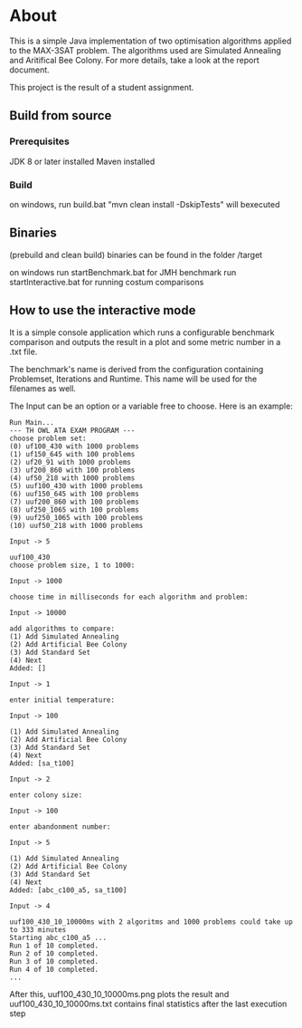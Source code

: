 # About
This is a simple Java implementation of two optimisation algorithms applied to the MAX-3SAT problem. The algorithms used are Simulated Annealing and Aritifical Bee Colony. For more details, take a look at the report document.

This project is the result of a student assignment.


## Build from source

### Prerequisites

JDK 8 or later installed
Maven installed

### Build

on windows, run build.bat
"mvn clean install -DskipTests" will bexecuted

## Binaries

(prebuild and clean build) binaries can be found in the folder /target

on windows
run startBenchmark.bat for JMH benchmark
run startInteractive.bat for running costum comparisons

## How to use the interactive mode

It is a simple console application which runs a configurable benchmark comparison and outputs the result in a plot and some metric number in a .txt file.

The benchmark's name is derived from the configuration containing Problemset, Iterations and Runtime. This name will be used for the filenames as well.

The Input can be an option or a variable free to choose. Here is an example:

```
Run Main...
--- TH OWL ATA EXAM PROGRAM ---
choose problem set:
(0) uf100_430 with 1000 problems
(1) uf150_645 with 100 problems
(2) uf20_91 with 1000 problems
(3) uf200_860 with 100 problems
(4) uf50_218 with 1000 problems
(5) uuf100_430 with 1000 problems
(6) uuf150_645 with 100 problems
(7) uuf200_860 with 100 problems
(8) uf250_1065 with 100 problems
(9) uuf250_1065 with 100 problems
(10) uuf50_218 with 1000 problems

Input -> 5

uuf100_430
choose problem size, 1 to 1000:

Input -> 1000

choose time in milliseconds for each algorithm and problem:

Input -> 10000

add algorithms to compare:
(1) Add Simulated Annealing
(2) Add Artificial Bee Colony
(3) Add Standard Set
(4) Next
Added: []

Input -> 1

enter initial temperature:

Input -> 100

(1) Add Simulated Annealing
(2) Add Artificial Bee Colony
(3) Add Standard Set
(4) Next
Added: [sa_t100]

Input -> 2

enter colony size:

Input -> 100

enter abandonment number:

Input -> 5

(1) Add Simulated Annealing
(2) Add Artificial Bee Colony
(3) Add Standard Set
(4) Next
Added: [abc_c100_a5, sa_t100]

Input -> 4

uuf100_430_10_10000ms with 2 algoritms and 1000 problems could take up to 333 minutes
Starting abc_c100_a5 ...
Run 1 of 10 completed.
Run 2 of 10 completed.
Run 3 of 10 completed.
Run 4 of 10 completed.
...

```


After this, uuf100_430_10_10000ms.png plots the result and uuf100_430_10_10000ms.txt contains final statistics after the last execution step
